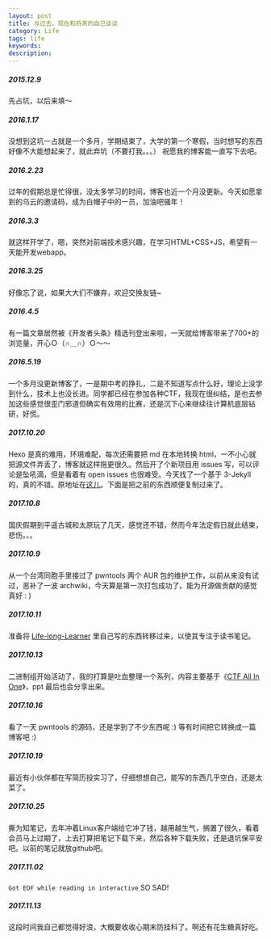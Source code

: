 ```yaml
---
layout: post
title: 与过去、现在和将来的自己谈谈
category: Life
tags: life
keywords:
description:
---
```


##### 2015.12.9
先占坑，以后来填～

##### 2016.1.17
没想到这坑一占就是一个多月，学期结束了，大学的第一个寒假，当时想写的东西好像不大能想起来了，就此弃坑（不要打我。。。）
祝愿我的博客能一直写下去吧。

##### 2016.2.23
过年的假期总是忙得很，没太多学习的时间，博客也近一个月没更新。今天如愿拿到的乌云的邀请码，成为白帽子中的一员，加油吧骚年！

##### 2016.3.3
就这样开学了，嗯，突然对前端技术感兴趣，在学习HTML+CSS+JS，希望有一天能开发webapp。

##### 2016.3.25
好像忘了说，如果大大们不嫌弃，欢迎交换友链~

##### 2016.4.5
有一篇文章居然被《开发者头条》精选刊登出来啦，一天就给博客带来了700+的浏览量，开心Ｏ（∩＿∩）Ｏ～～

##### 2016.5.19
一个多月没更新博客了，一是期中考的挣扎，二是不知道写点什么好，理论上没学到什么，技术上也没长进。同学都已经在参加各种CTF，我现在很纠结，是也去参加这些感觉很歪门邪道但确实有效用的比赛，还是沉下心来继续往计算机底层钻研，好慌。

##### 2017.10.20
Hexo 是真的难用，环境难配，每次还需要把 md 在本地转换 html，一不小心就把源文件弄丢了，博客就这样拖更很久。然后开了个新项目用 issues 写，可以评论是坠吼滴，但是看着有 open issues 也很难受。今天找了一个基于 3-Jekyll 的，真的不错。原地址在[这儿](https://github.com/suyan/suyan.github.io)。下面是把之前的东西顺便复制过来了。

##### 2017.10.8
国庆假期到平遥古城和太原玩了几天，感觉还不错，然而今年法定假日就此结束，悲伤。。。

##### 2017.10.9
从一个台湾同胞手里接过了 pwntools 两个 AUR 包的维护工作，以前从来没有试过，恶补了一波 archwiki，今天算是第一次打包成功了。能为开源做贡献的感觉真好 : )

##### 2017.10.11
准备将 [Life-long-Learner](https://github.com/firmianay/Life-long-Learner) 里自己写的东西转移过来，以使其专注于读书笔记。

##### 2017.10.13
二进制组开始活动了，我的打算是吐血整理一个系列，内容主要基于《[CTF All In One](https://github.com/firmianay/CTF-All-In-One)》，ppt 最后也会分享出来。

##### 2017.10.16
看了一天 pwntools 的源码，还是学到了不少东西呢 :) 等有时间把它转换成一篇博客吧 :)

##### 2017.10.19
最近有小伙伴都在写简历投实习了，仔细想想自己，能写的东西几乎空白，还是太菜了。

##### 2017.10.25
撕为知笔记，去年冲着Linux客户端给它冲了钱，越用越生气，搁置了很久，看着会员马上过期了，上去打算把笔记下载下来，然后各种下载失败，还是退坑保平安吧。以前的笔记就放github吧。

##### 2017.11.02
`Got EOF while reading in interactive` SO SAD!

##### 2017.11.13
这段时间我自己都觉得好浪，大概要收收心期末防挂科了。啊还有花生糖真好吃。

